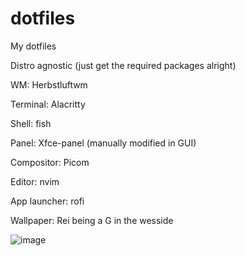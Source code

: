 # dotfiles
My dotfiles

Distro agnostic (just get the required packages alright)



WM: Herbstluftwm

Terminal: Alacritty

Shell: fish

Panel: Xfce-panel (manually modified in GUI)

Compositor: Picom

Editor: nvim

App launcher: rofi

Wallpaper: Rei being a G in the wesside

![image](https://user-images.githubusercontent.com/127048853/227787358-37112254-2e5c-4c4e-97f8-0ae542073477.png)
